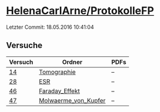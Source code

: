 # [HelenaCarlArne/ProtokolleFP](https://github.com/HelenaCarlArne/ProtokolleFP)

Letzter Commit: 18.05.2016 10:41:04

## Versuche

|       Versuch        |                                                Ordner                                                 |PDFs|
|----------------------|-------------------------------------------------------------------------------------------------------|----|
|[14](../../versuch/14)|[Tomographie](https://github.com/HelenaCarlArne/ProtokolleFP/tree/master/Tomographie)                  |–   |
|[28](../../versuch/28)|[ESR](https://github.com/HelenaCarlArne/ProtokolleFP/tree/master/ESR)                                  |–   |
|[46](../../versuch/46)|[Faraday_Effekt](https://github.com/HelenaCarlArne/ProtokolleFP/tree/master/Faraday_Effekt)            |–   |
|[47](../../versuch/47)|[Molwaerme_von_Kupfer](https://github.com/HelenaCarlArne/ProtokolleFP/tree/master/Molwaerme_von_Kupfer)|–   |
